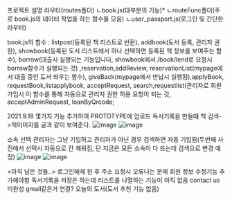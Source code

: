 프로젝트 설명
라우터(routes폴더)
ㄴbook.js(대부분의 기능)*
	ㄴrouteFunc폴더(주로 book.js의 데이터 작업을 하는 함수들 모음)
ㄴuser_passport.js(로그인 및 간단한 라우터)

 book.js의 함수 : listpost(등록된 책 리스트로 반환), addbook(도서 등록, 관리자 권한), showbook(등록된 도서 리스트에서 하나 선택하면 등록된 책 정보를 보여주는 함수),
 borrow(대출시 실행되는 기능입니다, showbook에서 /book/lend로 요청시 borrow함수가 실행되는 것) ,reservation,addReview, reservationList(mypage에서 대출 중인 도서 띄우는 함수),
 giveBack(mypage에서 반납시 실행됨),applyBook, requestBook,listapplybook, acceptRequest, 
 search,requestlist(관리자로 회원가입시 이 함수를 통해 자동으로 관리자 권한 허용 요청이 되는 것, acceptAdminRequest, loanByQrcode;
 
2021.9.18
몇가지 기능 추가하여 PROTOTYPE에 업로드
독서기록을 만들떄 책 검색->책이미지를 글과 같이 보여준다.
![image](https://user-images.githubusercontent.com/63538097/133878143-1d08609f-bfa7-48f3-9c1f-63d6fa1f7524.png)
![image](https://user-images.githubusercontent.com/63538097/133878346-f719f7e8-e333-4790-99ff-bc470d95bc81.png)

소속 선택
관리자는 그냥 기입하고 관리자가 아닌 경우 검색하면 자동 기입됨(두번째 사진에서 선택시 자동으로 칸 채워짐, 단 지금은 모든 소속이 다 뜨는데 검색으로 변경 예정) 
![image](https://user-images.githubusercontent.com/63538097/133878398-edb71e27-b4b4-4372-90b1-617030e63e40.png)
![image](https://user-images.githubusercontent.com/63538097/133878405-3f62b46b-df9a-43ec-8df3-fe9f225ed80b.png)

<아직 남은 것들..>
로그인해제 된 후 주소 요청시 오류나는 문제
회원 정보 수정기능 추가해야함
독서기록을 저장은 하는데 리스트를 나열하는 기능이 아직 없음
contact us 미완성 gmail같은거 연결?
오늘의 도서(도서 추천 기능 없음)

